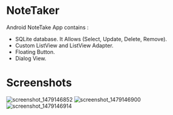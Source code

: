 # NoteTaker
Android NoteTake App contains : 
 - SQLite database. It Allows (Select, Update, Delete, Remove).
 - Custom ListView and ListView Adapter. 
 - Floating Button. 
 - Dialog View. 

# Screenshots
 ![screenshot_1479146852](https://cloud.githubusercontent.com/assets/4669285/20277442/88c5b4d6-aa98-11e6-94b4-a0edefef4dd8.png) ![screenshot_1479146900](https://cloud.githubusercontent.com/assets/4669285/20277443/88def914-aa98-11e6-903d-15903afa17e6.png)![screenshot_1479146914](https://cloud.githubusercontent.com/assets/4669285/20277444/88ecd368-aa98-11e6-8a1f-77c300c9a1d8.png)
